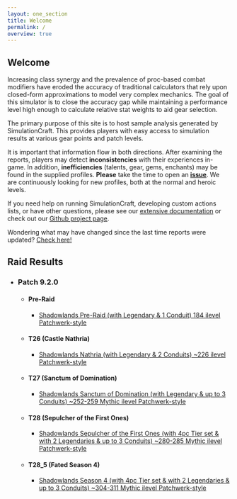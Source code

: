 ```yaml
---
layout: one_section
title: Welcome
permalink: /
overview: true
---
```

## Welcome

Increasing class synergy and the prevalence of proc-based combat modifiers have eroded the accuracy of traditional
calculators that rely upon closed-form approximations to model very complex mechanics. The goal of this simulator is
to close the accuracy gap while maintaining a performance level high enough to calculate relative stat weights to aid
gear selection.

The primary purpose of this site is to host sample analysis generated by SimulationCraft. This provides players with
easy access to simulation results at various gear points and patch levels.

It is important that information flow in both directions. After examining the reports, players may detect
**inconsistencies** with their experiences in-game. In addition, <b>inefficiencies</b> (talents, gear,
gems, enchants) may be found in the supplied profiles. <b>Please</b> take the time to open an
[**issue**](https://github.com/simulationcraft/simc/issues). We are continuously looking for new profiles,
both at the normal and heroic levels.

If you need help on running SimulationCraft, developing custom actions lists, or have other questions, please see our
[extensive documentation](https://github.com/simulationcraft/simc/wiki/StartersGuide) or check out our [Github project page](https://github.com/simulationcraft/simc).

Wondering what may have changed since the last time reports were updated? [Check here!](https://github.com/simulationcraft/simc/commits/bfa-dev)

<h2 class="toggle open">Raid Results</h2>
<div class="toggle-content">
  <ul>
    <li>
      <h3>Patch 9.2.0</h3>
      <ul>
        <li>
          <h4>Pre-Raid</h4>
          <ul>
            <li><a href="{{ site.url }}/reports/PR_Raid.html">Shadowlands Pre-Raid (with Legendary &amp; 1 Conduit) 184 ilevel Patchwerk-style</a></li>
          </ul>
        </li>
        <li>
          <h4>T26 (Castle Nathria)</h4>
          <ul>
            <li><a href="{{ site.url }}/reports/T26_Raid.html">Shadowlands Nathria (with Legendary &amp; 2 Conduits) ~226 ilevel Patchwerk-style</a></li>
          </ul>
        </li>
        <li>
          <h4>T27 (Sanctum of Domination)</h4>
          <ul>
            <li><a href="{{ site.url }}/reports/T27_Raid.html">Shadowlands Sanctum of Domination (with Legendary &amp; up to 3 Conduits) ~252-259 Mythic ilevel Patchwerk-style</a></li>
          </ul>
        </li>
        <li>
          <h4>T28 (Sepulcher of the First Ones)</h4>
          <ul>
            <li><a href="{{ site.url }}/reports/T28_Raid.html">Shadowlands Sepulcher of the First Ones (with 4pc Tier set &amp; with 2 Legendaries &amp; up to 3 Conduits) ~280-285 Mythic ilevel Patchwerk-style</a></li>
          </ul>
        </li>
        <li>
          <h4>T28_5 (Fated Season 4)</h4>
          <ul>
            <li><a href="{{ site.url }}/reports/T28_5_Raid.html">Shadowlands Season 4 (with 4pc Tier set &amp; with 2 Legendaries &amp; up to 3 Conduits) ~304-311 Mythic ilevel Patchwerk-style</a></li>
          </ul>
        </li>
      </ul>
    </li>
  </ul>
</div>

